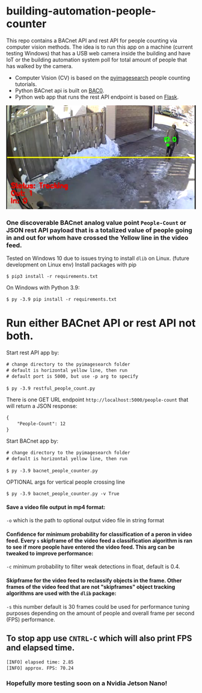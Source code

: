 # building-automation-people-counter

This repo contains a BACnet API and rest API for people counting via computer vision methods. The idea is to run this app on a machine (current testing Windows) that has a USB web camera inside the building and have IoT or the building automation system poll for total amount of people that has walked by the camera.

- Computer Vision (CV) is based on the [pyimagesearch](https://pyimagesearch.com/2018/08/13/opencv-people-counter/) people counting tutorials. 
- Python BACnet api is built on [BAC0](https://bac0.readthedocs.io/en/latest/).
- Python web app that runs the rest API endpoint is based on [Flask](https://flask.palletsprojects.com/en/2.1.x/).


![exampleSnip](/snips/exampleSnip.PNG)

### One discoverable BACnet analog value point `People-Count` or JSON rest API payload that is a totalized value of people going in and out for whom have crossed the Yellow line in the video feed.

Tested on Windows 10 due to issues trying to install `dlib` on Linux. (future development on Linux env)
Install packages with pip
```
$ pip3 install -r requirements.txt
```

On Windows with Python 3.9:
```
$ py -3.9 pip install -r requirements.txt
```

# Run either BACnet API or rest API not both.

Start rest API app by:
```
# change directory to the pyimagesearch folder 
# default is horizontal yellow line, then run
# default port is 5000, but use -p arg to specify

$ py -3.9 restful_people_count.py
```

There is one GET URL endpoint `http://localhost:5000/people-count` that will return a JSON response:
```
{
	"People-Count": 12
}
```

Start BACnet app by:
```
# change directory to the pyimagesearch folder 
# default is horizontal yellow line, then run

$ py -3.9 bacnet_people_counter.py
```

OPTIONAL args for vertical people crossing line
```
$ py -3.9 bacnet_people_counter.py -v True
```


#### Save a video file output in mp4 format:
`-o` which is the path to optional output video file in string format

#### Confidence for minimum probability for classification of a peron in video feed. Every `s` skipframe of the video feed a classification algorithm is ran to see if more people have entered the video feed. This arg can be tweaked to improve performance:
`-c` minimum probability to filter weak detections in float, default is 0.4.

#### Skipframe for the video feed to reclassify objects in the frame. Other frames of the video feed that are not "skipframes" object tracking algorithms are used with the `dlib` package:
`-s` this number default is 30 frames could be used for performance tuning purposes depending on the amount of people and overall frame per second (FPS) performance. 


## To stop app use `CNTRL-C` which will also print FPS and elapsed time.

```
[INFO] elapsed time: 2.85
[INFO] approx. FPS: 70.24

```

### Hopefully more testing soon on a Nvidia Jetson Nano!